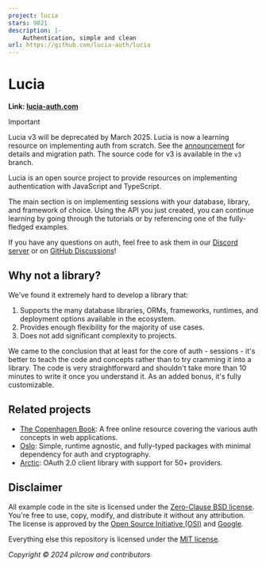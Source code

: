 ```yaml
---
project: lucia
stars: 9821
description: |-
    Authentication, simple and clean
url: https://github.com/lucia-auth/lucia
---
```


# Lucia

**Link: [lucia-auth.com](https://lucia-auth.com)**

> [!IMPORTANT]  
> Lucia v3 will be deprecated by March 2025. Lucia is now a learning resource on implementing auth from scratch. See the [announcement](https://github.com/lucia-auth/lucia/discussions/1714) for details and migration path. The source code for v3 is available in the `v3` branch.

Lucia is an open source project to provide resources on implementing authentication with JavaScript and TypeScript.

The main section is on implementing sessions with your database, library, and framework of choice. Using the API you just created, you can continue learning by going through the tutorials or by referencing one of the fully-fledged examples.

If you have any questions on auth, feel free to ask them in our [Discord server](https://discord.com/invite/PwrK3kpVR3) or on [GitHub Discussions](https://github.com/lucia-auth/lucia/discussions)!

## Why not a library?

We've found it extremely hard to develop a library that:

1. Supports the many database libraries, ORMs, frameworks, runtimes, and deployment options available in the ecosystem.
2. Provides enough flexibility for the majority of use cases.
3. Does not add significant complexity to projects.

We came to the conclusion that at least for the core of auth - sessions - it's better to teach the code and concepts rather than to try cramming it into a library. The code is very straightforward and shouldn't take more than 10 minutes to write it once you understand it. As an added bonus, it's fully customizable.

## Related projects

- [The Copenhagen Book](https://thecopenhagenbook.com): A free online resource covering the various auth concepts in web applications.
- [Oslo](https://oslojs.dev): Simple, runtime agnostic, and fully-typed packages with minimal dependency for auth and cryptography.
- [Arctic](https://arcticjs.dev): OAuth 2.0 client library with support for 50+ providers.

## Disclaimer

All example code in the site is licensed under the [Zero-Clause BSD license](https://github.com/lucia-auth/lucia/blob/main/LICENSE-0BSD). You're free to use, copy, modify, and distribute it without any attribution. The license is approved by the [Open Source Initiative (OSI)](https://opensource.org/license/0bsd) and [Google](https://opensource.google/documentation/reference/patching#forbidden).

Everything else this repository is licensed under the [MIT license](https://github.com/lucia-auth/lucia/blob/main/LICENSE-MIT).

_Copyright © 2024 pilcrow and contributors_

